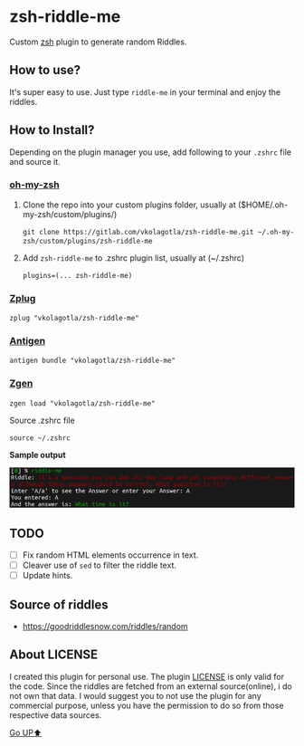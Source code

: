 # zsh-riddle-me

Custom [zsh](https://www.zsh.org/) plugin to generate random Riddles.

## How to use?

It's super easy to use. Just type `riddle-me` in your terminal and enjoy the riddles.

## How to Install?

Depending on the plugin manager you use, add following to your `.zshrc` file and source it.

### [oh-my-zsh](https://github.com/ohmyzsh/ohmyzsh)

1. Clone the repo into your custom plugins folder, usually at ($HOME/.oh-my-zsh/custom/plugins/)

   ```shell
   git clone https://gitlab.com/vkolagotla/zsh-riddle-me.git ~/.oh-my-zsh/custom/plugins/zsh-riddle-me
   ```

2. Add `zsh-riddle-me` to .zshrc plugin list, usually at (~/.zshrc)

   ```shell
   plugins=(... zsh-riddle-me)
   ```

### [Zplug](https://github.com/zplug/zplug)

```shell
zplug "vkolagotla/zsh-riddle-me"
```

### [Antigen](https://github.com/zsh-users/antigen)

```shell
antigen bundle "vkolagotla/zsh-riddle-me"
```

### [Zgen](https://github.com/tarjoilija/zgen)

```shell
zgen load "vkolagotla/zsh-riddle-me"
```

Source .zshrc file

```shell
source ~/.zshrc
```

**Sample output**

![Sample output](static/riddle-me.png)

## TODO

- [ ] Fix random HTML elements occurrence in text.
- [ ] Cleaver use of `sed` to filter the riddle text.
- [ ] Update hints.

## Source of riddles

* https://goodriddlesnow.com/riddles/random

## About LICENSE

I created this plugin for personal use. The plugin [LICENSE](LICENSE) is only valid for the code. Since the riddles are fetched from an external source(online), i do not own that data. I would suggest you to not use the plugin for any commercial purpose, unless you have the permission to do so from those respective data sources.

[Go UP⬆️](#zsh-riddle-me)